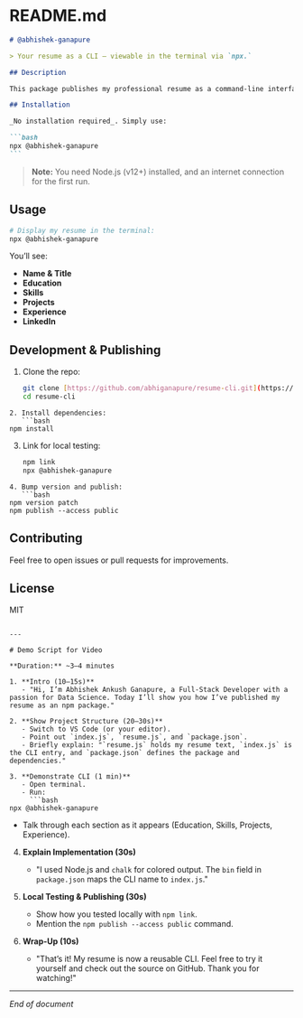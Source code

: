 # README.md

````markdown
# @abhishek-ganapure

> Your resume as a CLI — viewable in the terminal via `npx.`

## Description

This package publishes my professional resume as a command‑line interface. Run the CLI with `npx @abhishek-ganapure` to instantly display my background, skills, projects, and experience in a clean, formatted layout.

## Installation

_No installation required_. Simply use:

```bash
npx @abhishek-ganapure
```
````

> **Note:** You need Node.js (v12+) installed, and an internet connection for the first run.

## Usage

```bash
# Display my resume in the terminal:
npx @abhishek-ganapure
```

You’ll see:

- **Name & Title**
- **Education**
- **Skills**
- **Projects**
- **Experience**
- **LinkedIn**

## Development & Publishing

1. Clone the repo:

   ```bash
   git clone [https://github.com/abhiganapure/resume-cli.git](https://github.com/abhiganapure/resume-cli.git)
   cd resume-cli

   ```

````
2. Install dependencies:
   ```bash
npm install
````

3. Link for local testing:

   ```bash
   npm link
   npx @abhishek-ganapure

   ```

````
4. Bump version and publish:
   ```bash
npm version patch
npm publish --access public
````

## Contributing

Feel free to open issues or pull requests for improvements.

## License

MIT

````

---

# Demo Script for Video

**Duration:** ~3–4 minutes

1. **Intro (10–15s)**
   - "Hi, I’m Abhishek Ankush Ganapure, a Full-Stack Developer with a passion for Data Science. Today I’ll show you how I’ve published my resume as an npm package."

2. **Show Project Structure (20–30s)**
   - Switch to VS Code (or your editor).
   - Point out `index.js`, `resume.js`, and `package.json`.
   - Briefly explain: "`resume.js` holds my resume text, `index.js` is the CLI entry, and `package.json` defines the package and dependencies."

3. **Demonstrate CLI (1 min)**
   - Open terminal.
   - Run:
     ```bash
npx @abhishek-ganapure
````

- Talk through each section as it appears (Education, Skills, Projects, Experience).

4. **Explain Implementation (30s)**

   - "I used Node.js and `chalk` for colored output. The `bin` field in `package.json` maps the CLI name to `index.js`."

5. **Local Testing & Publishing (30s)**

   - Show how you tested locally with `npm link`.
   - Mention the `npm publish --access public` command.

6. **Wrap-Up (10s)**

   - "That’s it! My resume is now a reusable CLI. Feel free to try it yourself and check out the source on GitHub. Thank you for watching!"

---

_End of document_
